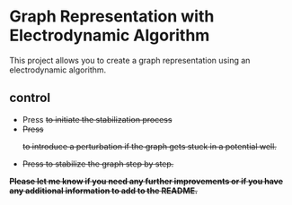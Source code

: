 # Graph Representation with Electrodynamic Algorithm
This project allows you to create a graph representation using an electrodynamic algorithm.



## control 

- Press <s> to initiate the stabilization process
- Press <p> to introduce a perturbation if the graph gets stuck in a potential well.
- Press <f> to stabilize the graph step by step.

**Please let me know if you need any further improvements or if you have any additional information to add to the README.**
